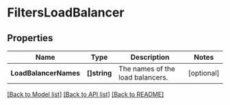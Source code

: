 # FiltersLoadBalancer

## Properties

Name | Type | Description | Notes
------------ | ------------- | ------------- | -------------
**LoadBalancerNames** | **[]string** | The names of the load balancers. | [optional] 

[[Back to Model list]](../README.md#documentation-for-models) [[Back to API list]](../README.md#documentation-for-api-endpoints) [[Back to README]](../README.md)


